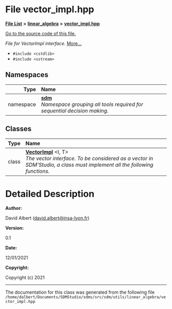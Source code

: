 
<NavBar active_item_id="2"/>

# File vector\_impl.hpp


[**File List**](files.md) **>** [**linear\_algebra**](dir_f6794c324212297d566732725cbf26ea.md) **>** [**vector\_impl.hpp**](vector__impl_8hpp.md)

[Go to the source code of this file.](vector__impl_8hpp_source.md)

_File for VectorImpl interface._ [More...](#detailed-description)

* `#include <cstdlib>`
* `#include <sstream>`









## Namespaces

| Type | Name |
| ---: | :--- |
| namespace | [**sdm**](namespacesdm.md) <br>_Namespace grouping all tools required for sequential decision making._  |

## Classes

| Type | Name |
| ---: | :--- |
| class | [**VectorImpl**](classsdm_1_1VectorImpl.md) &lt;I, T&gt;<br>_The vector interface. To be considered as a vector in SDM'Studio, a class must implement all the following functions._  |













# Detailed Description




**Author:**

David Albert ([david.albert@insa-lyon.fr](mailto:david.albert@insa-lyon.fr)) 




**Version:**

0.1 




**Date:**

12/01/2021




**Copyright:**

Copyright (c) 2021 




    

------------------------------
The documentation for this class was generated from the following file `/home/dalbert/Documents/SDMStudio/sdms/src/sdm/utils/linear_algebra/vector_impl.hpp`